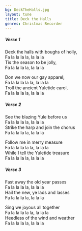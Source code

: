 ```yaml
---
bg: DeckTheHalls.jpg
layout: tune
title: Deck the Halls
genres: Christmas Recorder
---
```


##### Verse 1 
  
Deck the halls with boughs of holly,  
Fa la la la la, la la la  
Tis the season to be jolly,   
Fa la la la la, la la la   
  
Don we now our gay apparel,  
Fa la la la la la, la la la   
Troll the ancient Yuletide carol,  
Fa la la la la, la la la   
  
##### Verse 2  
  
See the blazing Yule before us  
Fa la la la la, la la la  
Strike the harp and join the chorus  
Fa la la la la, la la la   
  
Follow me in merry measure  
Fa la la la la la, la la la   
While I tell the Yuletide treasure  
Fa la la la la, la la la    
  
##### Verse 3  
  
Fast away the old year passes  
Fa la la la la, la la la  
Hail the new, ye lads and lasses  
Fa la la la la, la la la  
  
Sing we joyous all together  
Fa la la la la la, la la la  
Heedless of the wind and weather  
Fa la la la la, la la la  
